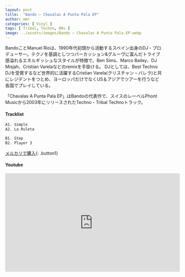 ```yaml
---
layout: post
title:  "Bando – Chavalas A Punta Pala EP"
author: mmr
categories: [ Vinyl ]
tags: [ Tribal, Techno, 00s ]
image: ../assets/images/Bando – Chavalas A Punta Pala EP.webp
---
```


BandoことManuel Rioは、1990年代初頭から活動するスペイン出身のDJ・プロデューサー。テクノを基調としつつパーカッション&グルーヴに富んだトライブ感溢れるエネルギッシュなスタイルが特徴で、Ben Sims、Marco Bailey、DJ Misjah、Cristian Varelaなどのremixを手掛ける。 DJとしては、Best Techno DJを受賞するなど世界的に活躍するCristian Varela(クリスチャン・バレラ)と共にレジデントをつとめ、ヨーロッパだけでなくUS＆アジアでツアーを行うなど各国でプレイしている。

「Chavalas A Punta Pala EP」はBandoの代表作で、スイスのレーベルPhont Musicから2003年にリリースされたTechno・Tribal Technoトラック。

#### Tracklist
```md
A1. Simple
A2. La Ruleta

B1. Step
B2. Player 3
```

[メルカリで購入](https://jp.mercari.com/item/m54935439362?afid=6142608987){: .button1}

#### Youtube
<iframe width="560" height="315" src="https://www.youtube.com/embed/19pReeOwTAk?si=RJz3_xuP8YmZ-r5l" title="YouTube video player" frameborder="0" allow="accelerometer; autoplay; clipboard-write; encrypted-media; gyroscope; picture-in-picture; web-share" referrerpolicy="strict-origin-when-cross-origin" allowfullscreen></iframe>